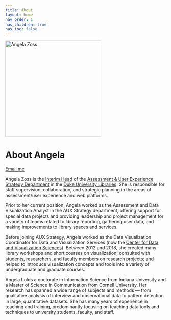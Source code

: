 ```yaml
---
title: About
layout: home
nav_order: 1
has_children: true
has_toc: false
---
```


<div class="float-right-lg">
     <img src="../../assets/images/angela_zoss.jpg"
     alt="Angela Zoss"
     width="300px;" />
</div>

<h1>About Angela</h1>

<a href="mailto:angela.zoss@gmail.com" class="btn btn-primary" >Email me</a>

Angela Zoss is the [Interim Head](https://library.duke.edu/about/directory/staff/angela.zoss) of the [Assessment & User Experience Strategy Department](https://library.duke.edu/about/depts/assessment-user-experience) in the [Duke University Libraries](https://library.duke.edu/). She is responsible for staff supervision, collaboration, and strategic planning in the areas of assessment/user experience and web platforms.

Prior to her current position, Angela worked as the Assessment and Data Visualization Analyst in the AUX Strategy department, offering support for special data projects and providing leadership and project management for a variety of teams related to library reporting, gathering user data, and making improvements to library spaces and services.

Before joining AUX Strategy, Angela worked as the Data Visualization Coordinator for Data and Visualization Services (now the [Center for Data and Visualization Sciences](https://library.duke.edu/data)). Between 2012 and 2018, she created many library workshops and short courses on visualization; consulted with students, researchers, and faculty members on research projects; and helped to introduce visualization concepts and tools into a variety of undergraduate and graduate courses. 

Angela holds a doctorate in Information Science from Indiana University and a Master of Science in Communication from Cornell University. Her research has spanned a wide range of subjects and methods — from qualitative analysis of interview and observational data to pattern detection in large, quantitative datasets. She has many years of experience in teaching and training, predominantly focusing on teaching data tools and techniques to university students, faculty, and staff.
